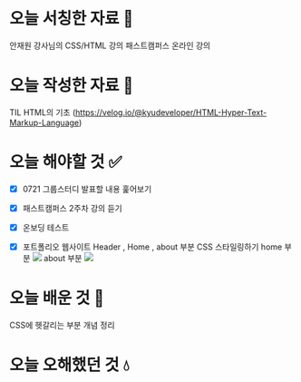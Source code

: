 # 오늘 서칭한 자료 📖
안재원 강사님의 CSS/HTML 강의
패스트캠퍼스 온라인 강의

# 오늘 작성한 자료 📃
TIL
HTML의 기초 (https://velog.io/@kyudeveloper/HTML-Hyper-Text-Markup-Language)

# 오늘 해야할 것 ✅
- [x] 0721 그룹스터디 발표할 내용 훑어보기
- [x] 패스트캠퍼스 2주차 강의 듣기
- [x] 온보딩 테스트
- [x] 포트폴리오 웹사이트 Header , Home , about 부분 CSS 스타일링하기
home 부분
![](https://velog.velcdn.com/images/kyudeveloper/post/e0389400-66e2-4004-afdd-e54d6feb6ba2/image.png)
about 부분
![](https://velog.velcdn.com/images/kyudeveloper/post/981ebd98-ca5b-4da7-96c6-4bfe59f72ffb/image.png)


# 오늘 배운 것 🌈
CSS에 헷갈리는 부분 개념 정리


# 오늘 오해했던 것 💧
